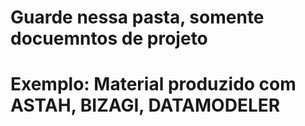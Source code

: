 # Guarde nessa pasta, somente docuemntos de projeto
# Exemplo: Material produzido com ASTAH, BIZAGI, DATAMODELER
